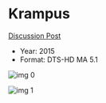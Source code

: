 # Krampus

[Discussion Post](https://www.avsforum.com/threads/bass-eq-for-filtered-movies.2995212/post-57316494)

* Year: 2015
* Format: DTS-HD MA 5.1

![img 0](https://i.imgur.com/drpBEi8.jpg)

![img 1](https://i.imgur.com/GtRPJRH.jpg)

